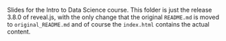 Slides for the Intro to Data Science course.
This folder is just the release 3.8.0 of reveal.js, with the only change that the original `README.md` is moved to `original_README.md` and of course the `index.html` contains the actual content.
